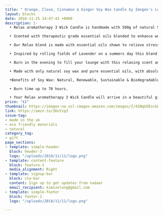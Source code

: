 ```yaml
---
title: " Orange, Clove, Cinnamon & Ginger Soy Wax Candle by Imogen's Luxuries"
layout: blocks
date: 2018-11-25 14:47:43 +0000
description: |-
  • Relax aromatherapy 3 Wick Candle is handmade with 500g of natural Soy wax and fragranced with Lavender, Bergamot & Cedar essential oils. Carefully designed with a trio of cotton wicks to ensure a long even burn.

  • Scented with therapeutic grade essential oils blended to enhance well being.

  • Our Relax blend is made with essential oils shown to relieve stress and improve sleep.

  • Inspired by rolling fields of Lavender on a summers day this blend will leave you with a feeling of inner calm. Light floral Lavender seamlessly combines with tangy Bergamot and deep woody Cedar. A modern twist on a classic

  • Burn in the evening to fill your lounge with this relaxing scent and feel the stresses of the day ebb away.

  • Made with only natural soy wax and pure essential oils, with absolutely no Palm wax or petrochemicals e.g Paraffin / Mineral wax (which are from the Petrol industry!)

  •Benefits of Soy Wax: Natural, Renewable, Sustainable & Biodegradable.

  • Burn time up to 70 hours.

  • Your Relax aromatherapy 3 Wick Candle will arrive in a beautiful gift box which is completed with a gold bow.
price: "££"
thumbnail: https://images-na.ssl-images-amazon.com/images/I/41NqUSEscGL.jpg
link: https://amzn.to/2KuYzq3
issue-tag:
- made in the uk
- eco friendly materials
- natural
category_tag:
- gift
page_sections:
- template: simple-header
  block: header-3
  logo: "/uploads/2018/11/11/logo.png"
- template: content-feature
  block: feature-1
  media_alignment: Right
- template: signup-bar
  block: cta-bar
  content: Sign up to get updates from nadaar
  email_recipient: kimszelong@gmail.com
- template: simple-footer
  block: footer-1
  logo: "/uploads/2018/11/11/logo.png"

---
```

